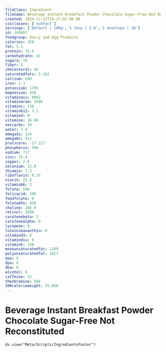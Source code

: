 ```yaml
---
fileClass: Ingredient
filename: Beverage Instant Breakfast Powder Chocolate Sugar-Free Not Reconstituted
created: 2024-12-21T19:27:02-06:00
cssclasses: ['nutFact']
servings: ['Default | 100g','1 tbsp | 5.6','1 envelope | 20']
id: 169897
foodgroup: Dairy and Egg Products
calories: 358
fat: 5.1
protein: 35.8
carbohydrate: 41
sugars: 39
fiber: 2
cholesterol: 44
saturatedfats: 2.162
calcium: 500
iron: 2.3
potassium: 1705
magnesium: 410
vitaminaiu: 8962
vitaminarae: 2686
vitaminc: 138
vitaminb12: 3.1
vitamind: 0
vitamine: 16.88
netcarbs: 39
water: 7.4
omega3s: 114
omega6s: 911
pralscore: -17.217
phosphorus: 500
sodium: 717
zinc: 15.4
copper: 2.6
selenium: 21.8
thiamin: 1.5
riboflavin: 0.35
niacin: 25.6
vitaminb6: 2
folate: 500
folicacid: 500
foodfolate: 0
folatedfe: 850
choline: 266.9
retinol: 2686
carotenebeta: 5
carotenealpha: 0
lycopene: 0
luteinzeaxanthin: 0
vitamind3: 0
vitamindiu: 0
vitamink: 120
monounsaturatedfat: 1189
polyunsaturatedfat: 1027
epa: 0
dpa: 0
dha: 0
alcohol: 0
caffeine: 52
theobromine: 608
200calorieweight: 55.866
---
```


# Beverage Instant Breakfast Powder Chocolate Sugar-Free Not Reconstituted

```dataviewjs
dv.view("Meta/Scripts/IngredientsFooter")
```